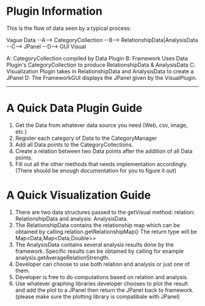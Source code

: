 # Plugin Information

This is the flow of data seen by a typical process:

Vague Data --A--> CategoryCollection --B--> RelationshipData|AnalysisData --C--> JPanel --D--> GUI Visual

A: CategoryCollection compiled by Data Plugin
B: Framework Uses Data Plugin's CategoryCollection to produce RelationshipData & AnalysisData
C: Visualization Plugin takes in RelationshipData and AnalysisData to create a JPanel
D: The FrameworkGUI displays the JPanel given by the VisualPlugin.

------------------------------------------------------------------------------------------------------

# A Quick Data Plugin Guide
1) Get the Data from whatever data source you need (Web, csv, image, etc.)
2) Register each category of Data to the CategoryManager
3) Add all Data points to the CategoryCollections. 
4) Create a relation between two Data points after the addition of all Data points.
5) Fill out all the other methods that needs implementation accordingly. (There should be enough documentation for you to figure it out)



# A Quick Visualization Guide
1) There are two data structures passed to the getVisual method: relation: RelationshipData and analysis: AnalysisData.
2) The RelationshipData contains the relationship map which can be obtained by calling relation.getRelationshipMap()
   The return type will be Map<Data,Map<Data,Double>>
3) The AnalysisData contains several analysis results done by the framework. 
   Specific results can be obtained by calling for example analysis.getAverageRelationStrength.
4) Developer can choose to use both relation and analysis or just one of them.
5) Developer is free to do computations based on relation and analysis.
6) Use whatever graphing libraries developer chooses to plot the result and add the plot to a JPanel
   then return the JPanel back to framework. (please make sure the plotting library is compatibale with JPanel)
   
   





